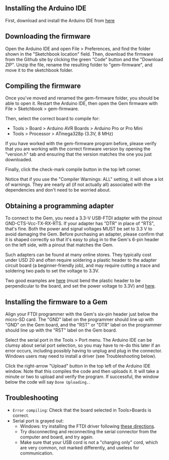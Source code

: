 ## Installing the Arduino IDE
First, download and install the Arduino IDE from [here](https://www.arduino.cc/en/software#download)

## Downloading the firmware
Open the Arduino IDE and open File > Preferences, and find the folder shown in the "Sketchbook location" field. Then, download the firmware from the Github site by clicking the green "Code" button and the "Download ZIP". Unzip the file, rename the resulting folder to "gem-firmware", and move it to the sketchbook folder. 

## Compiling the firmware
Once you've moved and renamed the gem-firmware folder, you should be able to open it. Restart the Arduino IDE, then open the Gem firmware with File > Sketchbook > gem-firmware.

Then, select the correct board to compile for:
* Tools > Board > Arduino AVR Boards > Arduino Pro or Pro Mini
* Tools > Processor > ATmega328p (3.3V, 8 MHz)

If you have worked with the gem-firmware program before, please verify that you are working with the correct firmware version by opening the "version.h" tab and ensuring that the version matches the one you just downloaded.

Finally, click the check-mark compile button in the top left corner.

Notice that if you use the "Compiler Warnings: ALL" setting, it will show a lot of warnings. They are nearly all (if not actually all) associated with the dependencies and don't need to be worried about.

## Obtaining a programming adapter
To connect to the Gem, you need a 3.3-V USB-FTDI adapter with the pinout GND-CTS-Vcc-TX-RX-RTS. If your adapter has "DTR" in place of "RTS", that's fine. Both the power and signal voltages MUST be set to 3.3 V to avoid damaging the Gem. Before purchasing an adapter, please confirm that it is shaped correctly so that it's easy to plug in to the Gem's 6-pin header on the left side, with a pinout that matches the Gem.

Such adapters can be found at many online stores. They typically cost under USD 20 and often require soldering a plastic header to the adapter circuit board (a beginner-friendly job), and may require cutting a trace and soldering two pads to set the voltage to 3.3V.

Two good examples are [here](https://www.adafruit.com/product/284) (must bend the plastic header to be perpendicular to the board, and set the power voltage to 3.3V) and [here](https://www.sparkfun.com/products/9873).

## Installing the firmware to a Gem
Align your FTDI programmer with the Gem's six-pin header just below the micro-SD card. The "GND" label on the programmer should line up with "GND" on the Gem board, and the "RST" or "DTR" label on the programmer should line up with the "RST" label on the Gem board.

Select the serial port in the Tools > Port menu. The Arduino IDE can be clumsy about serial port selection, so you may have to re-do this later if an error occurs, including possibly having to unplug and plug in the connector. Windows users may need to install a driver (see Troubleshooting below).

Click the right-arrow "Upload" button in the top left of the Arduino IDE window. Note that this compiles the code and then uploads it. It will take a minute or two to upload and verify the program. If successful, the window below the code will say ```Done Uploading.```.

## Troubleshooting
* `Error compiling`: Check that the board selected in Tools>Boards is correct.
* Serial port is grayed out: 
  * Windows: try installing the FTDI driver following [these directions](https://learn.sparkfun.com/tutorials/how-to-install-ftdi-drivers/all). 
  * Try disconnecting and reconnecting the serial connector from the computer and board, and try again.
  * Make sure that your USB cord is not a "charging only" cord, which are very common, not marked differently, and useless for communication.
  

